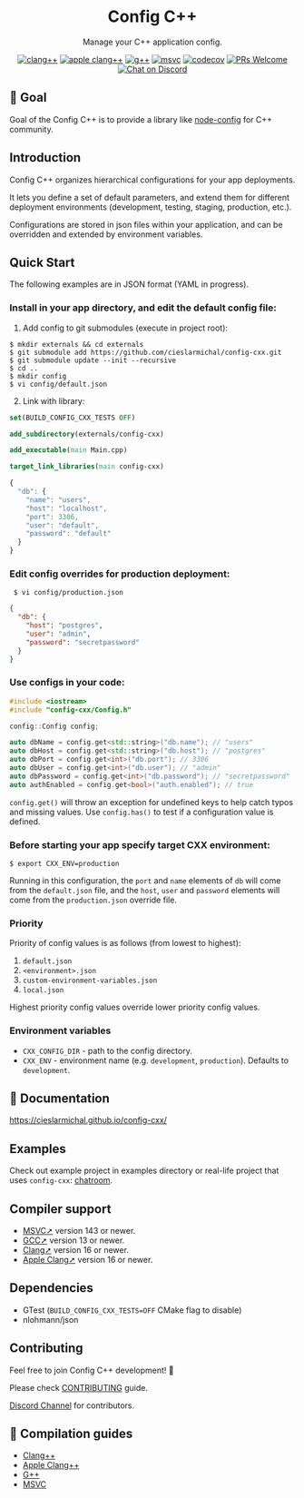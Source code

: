 <div align="center">
  <h1>Config C++</h1>
  <p>Manage your C++ application config.</p>

[![clang++](https://github.com/cieslarmichal/config-cxx/actions/workflows/linux-clang-build.yml/badge.svg?branch=main)](https://github.com/cieslarmichal/config-cxx/actions/workflows/linux-clang-build.yml?query=branch%3Amain)
[![apple clang++](https://github.com/cieslarmichal/config-cxx/actions/workflows/macos-clang-build.yml/badge.svg?branch=main)](https://github.com/cieslarmichal/config-cxx/actions/workflows/macos-clang-build.yml?query=branch%3Amain)
[![g++](https://github.com/cieslarmichal/config-cxx/actions/workflows/linux-gxx-build.yml/badge.svg?branch=main)](https://github.com/cieslarmichal/config-cxx/actions/workflows/linux-gxx-build.yml?query=branch%3Amain)
[![msvc](https://github.com/cieslarmichal/config-cxx/actions/workflows/windows-msvc-build.yml/badge.svg?branch=main)](https://github.com/cieslarmichal/config-cxx/actions/workflows/windows-msvc-build.yml?query=branch%3Amain)
[![codecov](https://codecov.io/github/cieslarmichal/config-cxx/branch/main/graph/badge.svg?token=0RTV4JFH2U)](https://codecov.io/github/cieslarmichal/config-cxx)
[![PRs Welcome](https://img.shields.io/badge/PRs-welcome-brightgreen.svg?style=flat-square)](http://makeapullrequest.com)
[![Chat on Discord](https://img.shields.io/badge/chat-discord-blue?style=flat&logo=discord)](https://discord.gg/h2ur8H6mK6)
</div>

## 🎯 Goal

Goal of the Config C++ is to provide a library like [node-config](https://github.com/node-config/node-config) for C++
community.

## Introduction

Config C++ organizes hierarchical configurations for your app deployments.

It lets you define a set of default parameters,
and extend them for different deployment environments (development, testing,
staging, production, etc.).

Configurations are stored in json files within your application, and can be overridden and extended by environment variables.

## Quick Start

The following examples are in JSON format (YAML in progress).

### Install in your app directory, and edit the default config file:

1. Add config to git submodules (execute in project root):

```shell
$ mkdir externals && cd externals
$ git submodule add https://github.com/cieslarmichal/config-cxx.git
$ git submodule update --init --recursive
$ cd ..
$ mkdir config
$ vi config/default.json
```

2. Link with library:

```cmake
set(BUILD_CONFIG_CXX_TESTS OFF)

add_subdirectory(externals/config-cxx)

add_executable(main Main.cpp)

target_link_libraries(main config-cxx)
```

```js
{
  "db": {
    "name": "users",
    "host": "localhost",
    "port": 3306,
    "user": "default",
    "password": "default"
  }
}
```

### Edit config overrides for production deployment:

```shell
 $ vi config/production.json
```

```json
{
  "db": {
    "host": "postgres",
    "user": "admin",
    "password": "secretpassword"
  }
}
```

### Use configs in your code:

```cpp
#include <iostream>
#include "config-cxx/Config.h"

config::Config config;

auto dbName = config.get<std::string>("db.name"); // "users"
auto dbHost = config.get<std::string>("db.host"); // "postgres"
auto dbPort = config.get<int>("db.port"); // 3306
auto dbUser = config.get<int>("db.user"); // "admin"
auto dbPassword = config.get<int>("db.password"); // "secretpassword"
auto authEnabled = config.get<bool>("auth.enabled"); // true
```


`config.get()` will throw an exception for undefined keys to help catch typos and missing values.
Use `config.has()` to test if a configuration value is defined.

### Before starting your app specify target CXX environment:

```shell
$ export CXX_ENV=production
```

Running in this configuration, the `port` and `name` elements of `db`
will come from the `default.json` file, and the `host`, `user` and `password` elements will
come from the `production.json` override file.


### Priority

Priority of config values is as follows (from lowest to highest):

1. `default.json`
2. `<environment>.json`
3. `custom-environment-variables.json`
4. `local.json`

Highest priority config values override lower priority config values.

### Environment variables

- `CXX_CONFIG_DIR` - path to the config directory.
- `CXX_ENV` - environment name (e.g. `development`, `production`). Defaults to `development`.

## 📖 Documentation

https://cieslarmichal.github.io/config-cxx/

## Examples

Check out example project in examples directory or real-life project that uses `config-cxx`: [chatroom](https://github.com/momentum-devs/chatroom).

## Compiler support

- [MSVC➚](https://en.wikipedia.org/wiki/Microsoft_Visual_Studio) version 143 or newer.
- [GCC➚](https://gcc.gnu.org/) version 13 or newer.
- [Clang➚](https://clang.llvm.org/) version 16 or newer.
- [Apple Clang➚](https://clang.llvm.org/) version 16 or newer.

## Dependencies

- GTest (```BUILD_CONFIG_CXX_TESTS=OFF``` CMake flag to disable)
- nlohmann/json

## Contributing

Feel free to join Config C++ development! 🚀

Please check [CONTRIBUTING](https://github.com/cieslarmichal/config-cxx/blob/main/CONTRIBUTING.md) guide.

[Discord Channel](https://discord.gg/h2ur8H6mK6) for contributors.

## 📝 Compilation guides

- [Clang++](./docs/guides/clang-compilation-guide.md)
- [Apple Clang++](./docs/guides/apple-clang-compilation-guide.md)
- [G++](./docs/guides/gcc-compilation-guide.md)
- [MSVC](./docs/guides/msvc-compilation-guide.md)
